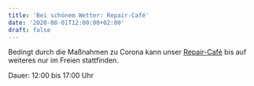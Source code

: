 ```yaml
---
title: 'Bei schönem Wetter: Repair-Café'
date: '2020-08-01T12:00:00+02:00'
draft: false
---
```


Bedingt durch die Maßnahmen zu Corona kann unser [Repair-Café](/repaircafe/) bis auf weiteres nur im Freien stattfinden.

Dauer: 12:00 bis 17:00 Uhr

